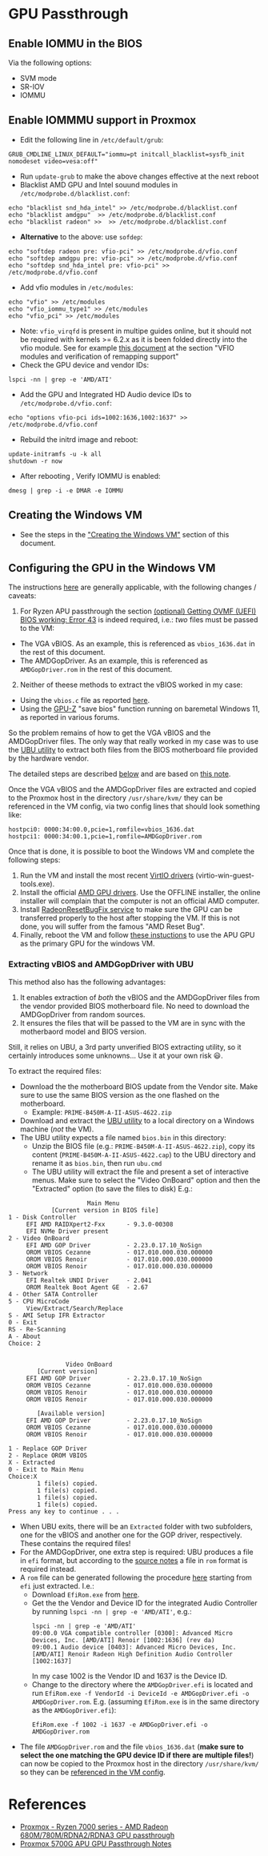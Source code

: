 # GPU Passthrough
## Enable IOMMU in the BIOS
Via the following options:
* SVM mode
* SR-IOV
* IOMMU

## Enable IOMMMU support in Proxmox
* Edit the following line in `/etc/default/grub`: 
```
GRUB_CMDLINE_LINUX_DEFAULT="iommu=pt initcall_blacklist=sysfb_init nomodeset video=vesa:off"
```
* Run `update-grub` to make the above changes effective at the next reboot
* Blacklist AMD GPU and Intel souund modules in `/etc/modprobe.d/blacklist.conf`:
```
echo "blacklist snd_hda_intel" >> /etc/modprobe.d/blacklist.conf
echo "blacklist amdgpu"  >> /etc/modprobe.d/blacklist.conf
echo "blacklist radeon" >>  >> /etc/modprobe.d/blacklist.conf
```
* **Alternative** to the above: use `sofdep`:
```
echo "softdep radeon pre: vfio-pci" >> /etc/modprobe.d/vfio.conf
echo "softdep amdgpu pre: vfio-pci" >> /etc/modprobe.d/vfio.conf
echo "softdep snd_hda_intel pre: vfio-pci" >> /etc/modprobe.d/vfio.conf
```
* Add vfio modules in `/etc/modules`:
```
echo "vfio" >> /etc/modules
echo "vfio_iommu_type1" >> /etc/modules
echo "vfio_pci" >> /etc/modules
```
* Note: `vfio_virqfd` is present in multipe guides online, but it should not be required with kernels >= 6.2.x as it is been folded directly into the vfio module. See for example [this document](https://forum.proxmox.com/threads/pci-gpu-passthrough-on-proxmox-ve-8-installation-and-configuration.130218/) at the section "VFIO modules and verification of remapping support"
* Check the GPU device and vendor IDs:
```
lspci -nn | grep -e 'AMD/ATI'
```
* Add the GPU and Integrated HD Audio device IDs to `/etc/modprobe.d/vfio.conf`:
```on 
echo "options vfio-pci ids=1002:1636,1002:1637" >> /etc/modprobe.d/vfio.conf
```
* Rebuild the initrd image and reboot:
```
update-initramfs -u -k all
shutdown -r now
```
* After rebooting , Verify IOMMU is enabled:
```
dmesg | grep -i -e DMAR -e IOMMU
```
## Creating the Windows VM
* See the steps in the ["Creating the Windows VM"](https://github.com/isc30/ryzen-7000-series-proxmox?tab=readme-ov-file#creating-the-windows-vm) section of this document.
## Configuring the GPU in the Windows VM
The instructions [here](https://github.com/isc30/ryzen-7000-series-proxmox?tab=readme-ov-file#configuring-the-gpu-in-the-windows-vm) are generally applicable, with the following changes / caveats:
1. For Ryzen APU passthrough the section [(optional) Getting OVMF (UEFI) BIOS working: Error 43](https://github.com/isc30/ryzen-7000-series-proxmox?tab=readme-ov-file#configuring-the-gpu-in-the-windows-vm) is indeed required, i.e.: *two* files must be passed to the VM:
  * The VGA vBIOS. As an example, this is referenced as `vbios_1636.dat` in the rest of this document.
  * The AMDGopDriver. As an example, this is referenced as `AMDGopDriver.rom` in the rest of this document.
2. Neither of theese methods to extract the vBIOS worked in my case:
  * Using the `vbios.c` file as reported [here](https://github.com/isc30/ryzen-7000-series-proxmox?tab=readme-ov-file#configuring-the-gpu-in-the-windows-vm).
  * Using the [GPU-Z](https://www.techpowerup.com/download/techpowerup-gpu-z/) "save bios" function running on baremetal Windows 11, as reported in various forums.

So the problem remains of how to get the VGA vBIOS and the AMDGopDriver files.
The only way that really worked in my case was to use the [UBU utility](https://winraid.level1techs.com/t/tool-guide-news-uefi-bios-updater-ubu/30357) to extract both files from the BIOS motherboard file provided by the hardware vendor. 

The detailed steps are described [below](#Extracting-vBIOS-and-AMDGopDriver-with-UBU) and are based on [this note](https://gist.github.com/matt22207/bb1ba1811a08a715e32f106450b0418a?permalink_comment_id=4955044#gistcomment-4955044).

Once the VGA vBIOS and the AMDGopDriver files are extracted and copied to the Proxmox host in the directory `/usr/share/kvm/` they can be referenced in the VM config, via two config lines that should look something like:
```
hostpci0: 0000:34:00.0,pcie=1,romfile=vbios_1636.dat
hostpci1: 0000:34:00.1,pcie=1,romfile=AMDGopDriver.rom
```

Once that is done, it is possible to boot the Windows VM and complete the following steps:
1. Run the VM and install the most recent [VirtIO drivers](https://pve.proxmox.com/wiki/Windows_VirtIO_Drivers) (virtio-win-guest-tools.exe).
2. Install the official [AMD GPU drivers](https://www.amd.com/en/support/downloads/drivers.html/processors/ryzen-pro/ryzen-pro-4000-series/amd-ryzen-3-pro-4350g.html). Use the OFFLINE installer, the online installer will complain that the computer is not an official AMD computer.
3. Install [RadeonResetBugFix service](https://github.com/inga-lovinde/RadeonResetBugFix) to make sure the GPU can be transferred properly to the host after stopping the VM. If this is not done, you will suffer from the famous "AMD Reset Bug".
4. Finally, reboot the VM and follow [these instuctions](https://github.com/isc30/ryzen-7000-series-proxmox?tab=readme-ov-file#using-the-gpu-as-the-primary-gpu) to use the APU GPU as the primary GPU for the windows VM. 

### Extracting vBIOS and AMDGopDriver with UBU
This method also has the following advantages:
1. It enables extraction of *both* the vBIOS and the AMDGopDriver files from the vendor provided BIOS motherboard file. No need to download the AMDGopDriver from random sources.
2. It ensures the files that will be passed to the VM are in sync with the motherbaord model and BIOS version.

Still, it relies on UBU, a 3rd party unverified BIOS extracting utility, so it certainly introduces some unknowns... Use it at your own risk 😃.

To extract the required files:
* Download the the motherboard BIOS update from the Vendor site. Make sure to use the same BIOS version as the one flashed on the motherboard.
   * Example: `PRIME-B450M-A-II-ASUS-4622.zip`
* Download and extract the [UBU utility](https://winraid.level1techs.com/t/tool-guide-news-uefi-bios-updater-ubu/30357) to a local directory on a Windows machine (*not* the VM).
* The UBU utility expects a file named `bios.bin` in this directory:
  * Unzip the BIOS file (e.g.: `PRIME-B450M-A-II-ASUS-4622.zip`), copy its content (`PRIME-B450M-A-II-ASUS-4622.cap`) to the UBU directory and rename it as `bios.bin`, then run `ubu.cmd`
  * The UBU utility will extract the file and present a set of interactive menus. Make sure to select the "Video OnBoard" option and then the "Extracted" option (to save the files to disk) E.g.:  
```
                      Main Menu
            [Current version in BIOS file]
1 - Disk Controller
     EFI AMD RAIDXpert2-Fxx      - 9.3.0-00308
     EFI NVMe Driver present
2 - Video OnBoard
     EFI AMD GOP Driver          - 2.23.0.17.10_NoSign
     OROM VBIOS Cezanne          - 017.010.000.030.000000
     OROM VBIOS Renoir           - 017.010.000.030.000000
     OROM VBIOS Renoir           - 017.010.000.030.000000
3 - Network
     EFI Realtek UNDI Driver     - 2.041
     OROM Realtek Boot Agent GE  - 2.67
4 - Other SATA Controller
5 - CPU MicroCode
     View/Extract/Search/Replace
S - AMI Setup IFR Extractor
0 - Exit
RS - Re-Scanning
A - About
Choice: 2


                Video OnBoard
        [Current version]
     EFI AMD GOP Driver          - 2.23.0.17.10_NoSign
     OROM VBIOS Cezanne          - 017.010.000.030.000000
     OROM VBIOS Renoir           - 017.010.000.030.000000
     OROM VBIOS Renoir           - 017.010.000.030.000000

        [Available version]
     EFI AMD GOP Driver          - 2.23.0.17.10_NoSign
     OROM VBIOS Cezanne          - 017.010.000.030.000000
     OROM VBIOS Renoir           - 017.010.000.030.000000

1 - Replace GOP Driver
2 - Replace OROM VBIOS
X - Extracted
0 - Exit to Main Menu
Choice:X
        1 file(s) copied.
        1 file(s) copied.
        1 file(s) copied.
        1 file(s) copied.
Press any key to continue . . .
```
* When UBU exits, there will be an `Extracted` folder with two subfolders, one for the vBIOS and another one for the GOP driver, respectively. These contains the required files!
* For the AMDGopDriver, one extra step is required: UBU produces a file in `efi` format, but according to the [source notes](https://github.com/isc30/ryzen-7000-series-proxmox?tab=readme-ov-file#optional-getting-ovmf-uefi-bios-working-error-43) a file in `rom` format is required instead.
* A `rom` file can be generated following the procedure [here](https://gist.github.com/matt22207/bb1ba1811a08a715e32f106450b0418a?permalink_comment_id=4955044#gistcomment-4955044) starting from `efi` just extracted. I.e.:
  * Download `EfiRom.exe` from [here](https://github.com/tianocore/edk2-BaseTools-win32).
  * Get the the Vendor and Device ID for the integrated Audio Controller by running `lspci -nn | grep -e 'AMD/ATI'`, e.g.: 
    ```
    lspci -nn | grep -e 'AMD/ATI'
    09:00.0 VGA compatible controller [0300]: Advanced Micro Devices, Inc. [AMD/ATI] Renoir [1002:1636] (rev da)
    09:00.1 Audio device [0403]: Advanced Micro Devices, Inc. [AMD/ATI] Renoir Radeon High Definition Audio Controller [1002:1637]
    ```
    In my case 1002 is the Vendor ID and 1637 is the Device ID.
  * Change to the directory where the `AMDGopDriver.efi` is located and run `EfiRom.exe -f VendorId -i DeviceId -e AMDGopDriver.efi -o AMDGopDriver.rom`. E.g. (assuming `EfiRom.exe` is in the same directory as the `AMDGopDriver.efi`):
    ```
    EfiRom.exe -f 1002 -i 1637 -e AMDGopDriver.efi -o AMDGopDriver.rom
    ```
* The file `AMDGopDriver.rom` and the file `vbios_1636.dat` (**make sure to select the one matching the GPU device ID if there are multiple files!**) can now be copied to the Proxmox host in the directory `/usr/share/kvm/` so they can be [referenced in the VM config](#Configuring-the-GPU-in-the-Windows-VM).

# References
* [Proxmox - Ryzen 7000 series - AMD Radeon 680M/780M/RDNA2/RDNA3 GPU passthrough](https://github.com/isc30/ryzen-7000-series-proxmox?tab=readme-ov-file)
* [Proxmox 5700G APU GPU Passthrough Notes](https://gist.github.com/matt22207/bb1ba1811a08a715e32f106450b0418a)
